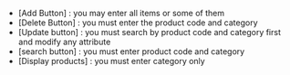 - [Add Button]  : you may enter all items or some of them
- [Delete Button] : you must enter the product code and category
- [Update button] : you must search by product code and category first and modify any attribute
- [search button] : you must enter product code and category
- [Display products] : you must enter category only 
